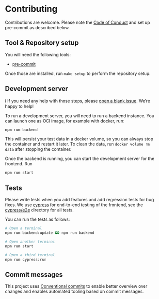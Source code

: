 # Contributing

Contributions are welcome. Please note the [Code of Conduct](CODE_OF_CONDUCT.md) and set up pre-commit as described below.

## Tool & Repository setup

You will need the following tools:

- [pre-commit](https://pre-commit.com/)

Once those are installed, run `make setup` to perform the repository setup.

## Development server

:information_source: If you need any help with those steps, please [open a blank issue](https://github.com/envelope-zero/frontend/issues/new). We’re happy to help!

To run a development server, you will need to run a backend instance. You can launch one as OCI image, for example with docker, run:

```sh
npm run backend
```

This will persist your test data in a docker volume, so you can always stop the container and restart it later. To clean the data, run `docker volume rm data` after stopping the container.

Once the backend is running, you can start the development server for the frontend. Run

```sh
npm run start
```

## Tests

Please write tests when you add features and add regression tests for bug fixes. We use [cypress](https://docs.cypress.io) for end-to-end testing of the frontend, see the [cypress/e2e](cypress/e2e/) directory for all tests.

You can run the tests as follows:

```sh
# Open a terminal
npm run backend:update && npm run backend

# Open another terminal
npm run start

# Open a third terminal
npm run cypress:run
```

## Commit messages

This project uses [Conventional commits](https://www.conventionalcommits.org/en/v1.0.0-beta.4/)
to enable better overview over changes and enables automated tooling based on commit messages.
